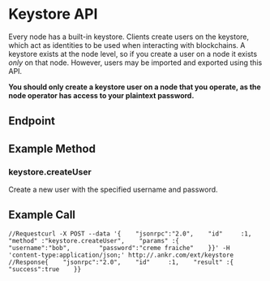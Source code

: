 # Keystore API

Every node has a built-in keystore. Clients create users on the keystore, which act as identities to be used when interacting with blockchains. A keystore exists at the node level, so if you create a user on a node it exists _only_ on that node. However, users may be imported and exported using this API.

&#x20;**You should only create a keystore user on a node that you operate, as the node operator has access to your plaintext password.**

## Endpoint <a href="endpoint" id="endpoint"></a>

## **Example** Method <a href="methods" id="methods"></a>

### keystore.createUser <a href="keystorecreateuser" id="keystorecreateuser"></a>

Create a new user with the specified username and password.

## **Example Call** <a href="example-call" id="example-call"></a>

```
//Requestcurl -X POST --data '{    "jsonrpc":"2.0",    "id"     :1,    "method" :"keystore.createUser",    "params" :{        "username":"bob",        "password":"creme fraiche"    }}' -H 'content-type:application/json;' http://.ankr.com/ext/keystore​//Response{    "jsonrpc":"2.0",    "id"     :1,    "result" :{        "success":true    }}
```

​
